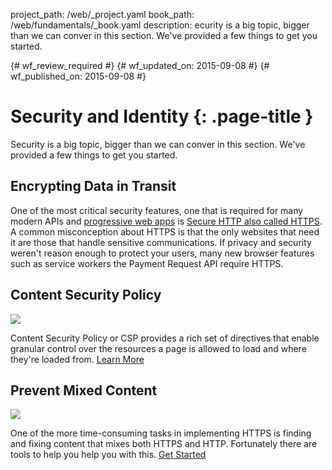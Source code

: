project_path: /web/_project.yaml
book_path: /web/fundamentals/_book.yaml
description: ecurity is a big topic, bigger than we can conver in this section. We've provided a few things to get you started. 

{# wf_review_required #}
{# wf_updated_on: 2015-09-08 #}
{# wf_published_on: 2015-09-08 #}

# Security and Identity {: .page-title }

Security is a big topic, bigger than we can conver in this section. We've provided a few things to get you started. 

## Encrypting Data in Transit

One of the most critical security features, one that is required for many modern APIs and [progressive web apps](/web/progressive-web-apps/) is [Secure HTTP also called HTTPS](encrypt-in-transit/why-https). A common misconception about HTTPS is that the only websites that need it are those that handle sensitive communications. If privacy and security weren't reason enough to protect your users, many new browser features such as service workers the Payment Request API require HTTPS.


<div class="attempt-left">
  <h2>Content Security Policy</h2>
  <a href="csp/">
    <img src="https://placehold.it/321x213">
  </a>
  <p>
    Content Security Policy or CSP provides a rich set of directives that enable granular control over the resources a page is allowed to load and where they're loaded from. 
    <a href="csp/">Learn More</a>
  </p>
</div>
<div class="attempt-right">
  <h2>Prevent Mixed Content</h2>
  <a href="prevent-mixed-content/what-is-mixed-content">
    <img src="https://placehold.it/321x213">
  </a>
  <p>
    One of the more time-consuming tasks in implementing HTTPS is finding and fixing content that mixes both HTTPS and HTTP. Fortunately there are tools to help you help you with this.
    <a href="prevent-mixed-content/what-is-mixed-content">Get Started</a>
  </p>
</div>
